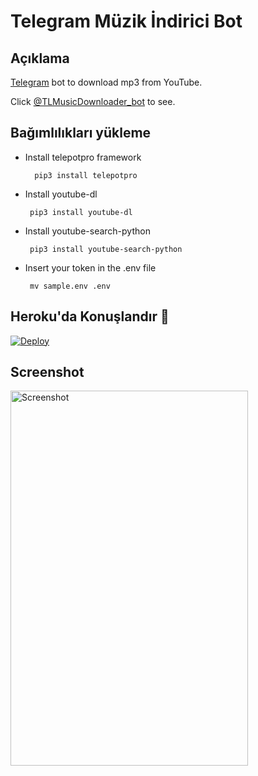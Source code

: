 # Telegram Müzik İndirici Bot
## Açıklama 
<a href="https://telegram.org/">Telegram</a> bot to download mp3 from YouTube.

Click <a href="https://t.me/TLMusicDownloader_bot">@TLMusicDownloader_bot</a> to see.


## Bağımlılıkları yükleme 

- Install telepotpro framework

        pip3 install telepotpro

 - Install youtube-dl

        pip3 install youtube-dl

 - Install youtube-search-python
 
        pip3 install youtube-search-python

 - Insert your token in the .env file
 
        mv sample.env .env

## Heroku'da Konuşlandır 🚀

[![Deploy](https://www.herokucdn.com/deploy/button.svg)](https://heroku.com/deploy)


## Screenshot
<img src="https://user-images.githubusercontent.com/58452863/93033272-91392e80-f603-11ea-9aae-8183131cefd1.png" alt="Screenshot" width="380" height="600">

